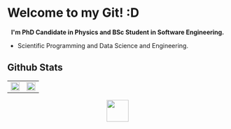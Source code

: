 # Welcome to my Git! :D

<p align="center">
  <b> 
    I'm PhD Candidate in Physics and BSc Student in Software Engineering. 
  </b>
</p>

- Scientific Programming and Data Science and Engineering.

## Github Stats
<table><tr><td valign="top" width="50%">

<img src="https://github-readme-stats.vercel.app/api?username=lucianofisica&theme=midnight-purple&show_icons=true&hide_border=false&count_private=true" align="center" style="width: 100%" />
          
</td><td valign="top" width="50%">

<img src="https://github-readme-stats.vercel.app/api/top-langs/?username=lucianofisica&theme=midnight-purple&show_icons=true&hide_border=false&layout=compact" style="width: 100%" />

</td></tr></table>  
  
<p align='center'>
<a href = "https://linktr.ee/lucianojrfis"><img width=50 height=50 src="https://asset.brandfetch.io/id_tNIm05N/idJgd2UeGc.png"/></a>
</p>
